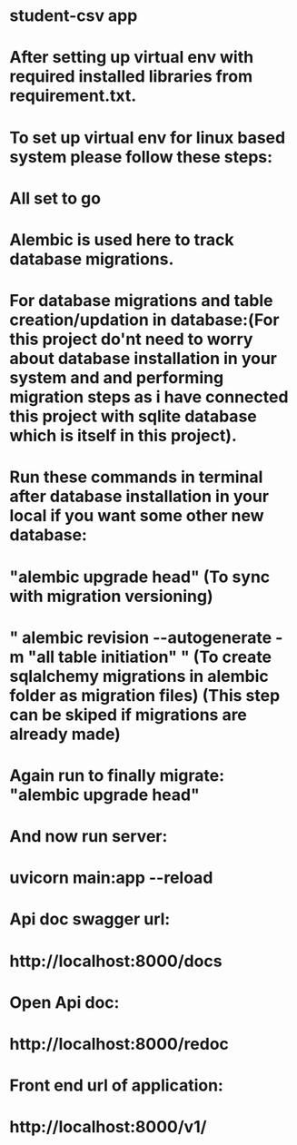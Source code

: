 # student-csv app

# After setting up virtual env with required installed libraries from requirement.txt.

# To set up virtual env for linux based system please follow these steps:

<!-- #install virtualenv
sudo apt-get install virtualenv

#create virtualenv
virtualenv -p python3 "student_env" -->


# All set to go

# Alembic is used here to track database migrations.

# For database migrations and table creation/updation in database:(For this project do'nt need to worry about  database installation in your system and and performing migration steps as i have connected this project with sqlite database which is itself in this project).

# Run these commands in terminal after database installation in your local if you want some other new database:

# "alembic upgrade head" (To sync with migration versioning)

# " alembic revision --autogenerate -m "all table initiation" " (To create sqlalchemy migrations in alembic folder as migration files) (This step can be skiped if migrations are already made)

# Again run to finally migrate: "alembic upgrade head"

# And now run server:

# uvicorn main:app --reload

# Api doc swagger url:

# http://localhost:8000/docs

# Open Api doc:

# http://localhost:8000/redoc

# Front end url of application:

# http://localhost:8000/v1/
